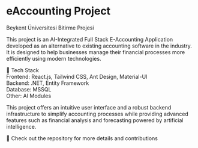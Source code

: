 # eAccounting Project
 Beykent Üniversitesi Bitirme Projesi


This project is an AI-Integrated Full Stack E-Accounting Application developed as an alternative to existing accounting software in the industry. It is designed to help businesses manage their financial processes more efficiently using modern technologies.

🚀 Tech Stack </br>
Frontend: React.js, Tailwind CSS, Ant Design, Material-UI </br>
Backend: .NET, Entity Framework </br>
Database: MSSQL </br>
Other: AI Modules </br>

This project offers an intuitive user interface and a robust backend infrastructure to simplify accounting processes while providing advanced features such as financial analysis and forecasting powered by artificial intelligence.

📌 Check out the repository for more details and contributions
